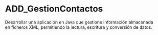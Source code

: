 # ADD_GestionContactos
Desarrollar una aplicación en Java que gestione información almacenada en ficheros XML, permitiendo la lectura, escritura y conversión de datos. 
